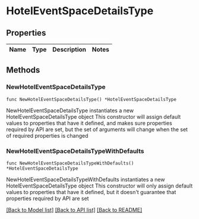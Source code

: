 # HotelEventSpaceDetailsType

## Properties

Name | Type | Description | Notes
------------ | ------------- | ------------- | -------------

## Methods

### NewHotelEventSpaceDetailsType

`func NewHotelEventSpaceDetailsType() *HotelEventSpaceDetailsType`

NewHotelEventSpaceDetailsType instantiates a new HotelEventSpaceDetailsType object
This constructor will assign default values to properties that have it defined,
and makes sure properties required by API are set, but the set of arguments
will change when the set of required properties is changed

### NewHotelEventSpaceDetailsTypeWithDefaults

`func NewHotelEventSpaceDetailsTypeWithDefaults() *HotelEventSpaceDetailsType`

NewHotelEventSpaceDetailsTypeWithDefaults instantiates a new HotelEventSpaceDetailsType object
This constructor will only assign default values to properties that have it defined,
but it doesn't guarantee that properties required by API are set


[[Back to Model list]](../README.md#documentation-for-models) [[Back to API list]](../README.md#documentation-for-api-endpoints) [[Back to README]](../README.md)


